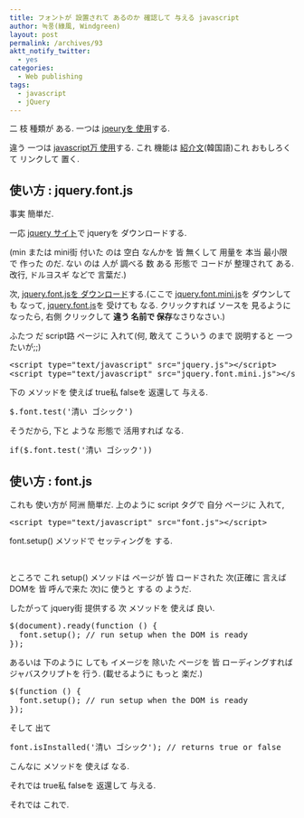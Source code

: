 ```yaml
---
title: フォントが 設置されて あるのか 確認して 与える javascript
author: 녹풍(綠風, Windgreen)
layout: post
permalink: /archives/93
aktt_notify_twitter:
  - yes
categories:
  - Web publishing
tags:
  - javascript
  - jQuery
---
```

二 枝 種類が ある. 一つは <a href="https://github.com/beseku/jquery.font" target="_blank">jqeuryを 使用</a>する.

違う 一つは <a href="http://remysharp.com/2008/07/08/how-to-detect-if-a-font-is-installed-only-using-javascript/" target="_blank">javascript万 使用</a>する. これ 機能は <a href="http://wodory.com/entry/TCDraftPost-1" target="_blank" class="broken_link">紹介文</a>(韓国語)これ おもしろくて リンクして 置く.

## 使い方 : jquery.font.js

事実 簡単だ.

一応 <a href="http://jquery.com/" target="_blank">jquery サイト</a>で jqueryを ダウンロードする.

(min または mini街 付いた のは 空白 なんかを 皆 無くして 用量を 本当 最小限で 作った のだ. ない のは 人が 調べる 数 ある 形態で コードが 整理されて ある. 改行, ドルヨスギ などで 言葉だ.)

次, <a href="http://github.com/beseku/jquery.font/" target="_blank">jquery.font.jsを ダウンロード</a>する.(ここで <a target="_top" href="http://github.com/beseku/jquery.font/blob/master/jquery.font.mini.js" id="64644686a52b4b016421e8f2a511f7937ec9578f">jquery.font.mini.js</a>を ダウンしても なって, <a target="_top" href="http://github.com/beseku/jquery.font/blob/master/jquery.font.js" id="36c5a680431f0232d2b37a058371b43753cd4385">jquery.font.js</a>を 受けても なる. クリックすれば ソースを 見るように なったら, 右側 クリックして <span style="font-weight: bold;">違う 名前で 保存</span>なさりなさい.)

ふたつ だ script路 ページに 入れて(何, 敢えて こういう のまで 説明すると 一つ たいが;;)

<pre class="brush:js">&lt;script type="text/javascript" src="jquery.js"&gt;&lt;/script&gt;
&lt;script type="text/javascript" src="jquery.font.mini.js"&gt;&lt;/script&gt; </pre>

下の メソッドを 使えば true私 falseを 返還して 与える.

<pre class="brush:js">$.font.test(&#39;清い ゴシック&#39;)</pre>

そうだから, 下と ような 形態で 活用すれば なる.

<pre class="brush:js">if($.font.test(&#39;清い ゴシック&#39;))</pre>

## 使い方 : font.js

これも 使い方が 阿洲 簡単だ. 上のように script タグで 自分 ページに 入れて,

<pre class="brush:html">&lt;script type="text/javascript" src="font.js"&gt;&lt;/script&gt; </pre>

font.setup() メソッドで セッティングを する.

&nbsp;

ところで これ setup() メソッドは ページが 皆 ロードされた 次(正確に 言えば DOMを 皆 呼んで来た 次)に 使うと する の ようだ.

したがって jquery街 提供する 次 メソッドを 使えば 良い.

<pre class="brush:js">$(document).ready(function () {
 &nbsp;font.setup(); // run setup when the DOM is ready
});</pre>

あるいは 下のように しても イメージを 除いた ページを 皆 ローディングすれば ジャバスクリプトを 行う. (載せるように もっと 楽だ.)

<pre class="brush:js">$(function () {
 &nbsp;font.setup(); // run setup when the DOM is ready
});</pre>

そして 出て

<pre class="brush:js">font.isInstalled(&#39;清い ゴシック&#39;); // returns true or false</pre>

こんなに メソッドを 使えば なる.

それでは true私 falseを 返還して 与える.

それでは これで.